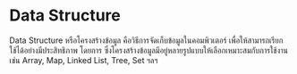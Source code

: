 # Data Structure

Data Structure หรือโครงสร้างข้อมูล คือวิธีการจัดเก็บข้อมูลในคอมพิวเตอร์ เพื่อให้สามารถเรียกใช้ได้อย่างมีประสิทธิภาพ โดยการ ซึ่งโครงสร้างข้อมูลมีอยู่หลายรูปแบบให้เลือกเหมาะสมกับการใช้งาน เช่น Array, Map, Linked List, Tree, Set ฯลฯ
